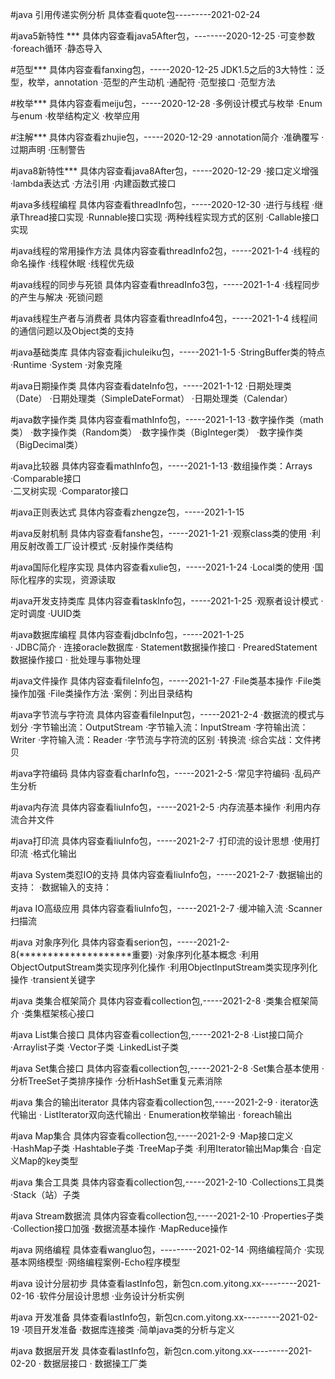 #java 引用传递实例分析 具体查看quote包---------2021-02-24



#java5新特性 *** 具体内容查看java5After包，--------2020-12-25
    ·可变参数
    ·foreach循环
    ·静态导入
    
#范型***        具体内容查看fanxing包，-----2020-12-25
    JDK1.5之后的3大特性：泛型，枚举，annotation
    ·范型的产生动机
    ·通配符
    ·范型接口
    ·范型方法
    
#枚举***       具体内容查看meiju包，-----2020-12-28
    ·多例设计模式与枚举
    ·Enum与enum
    ·枚举结构定义
    ·枚举应用
    
#注解***       具体内容查看zhujie包，-----2020-12-29
    ·annotation简介
    ·准确覆写
    ·过期声明
    ·压制警告

#java8新特性***       具体内容查看java8After包，-----2020-12-29
    ·接口定义增强
    ·lambda表达式
    ·方法引用
    ·内建函数式接口
    
#java多线程编程      具体内容查看threadInfo包，-----2020-12-30
    ·进行与线程
    ·继承Thread接口实现
    ·Runnable接口实现
    ·两种线程实现方式的区别
    ·Callable接口实现
    
#java线程的常用操作方法      具体内容查看threadInfo2包，-----2021-1-4
    ·线程的命名操作
    ·线程休眠
    ·线程优先级
    
#java线程的同步与死锁      具体内容查看threadInfo3包，-----2021-1-4
    ·线程同步的产生与解决
    ·死锁问题

#java线程生产者与消费者     具体内容查看threadInfo4包，-----2021-1-4
    线程间的通信问题以及Object类的支持

#java基础类库    具体内容查看jichuleiku包，-----2021-1-5
    ·StringBuffer类的特点
    ·Runtime
    ·System
    ·对象克隆
    
#java日期操作类   具体内容查看dateInfo包，-----2021-1-12
    ·日期处理类（Date）
    ·日期处理类（SimpleDateFormat）
    ·日期处理类（Calendar）
    
#java数字操作类   具体内容查看mathInfo包，-----2021-1-13
    ·数字操作类（math类）
    ·数字操作类（Random类）
    ·数字操作类（BigInteger类）
    ·数字操作类（BigDecimal类）
    
#java比较器  具体内容查看mathInfo包，-----2021-1-13
    ·数组操作类：Arrays
    ·Comparable接口   
    ·二叉树实现
    ·Comparator接口
    
#java正则表达式  具体内容查看zhengze包，-----2021-1-15

#java反射机制  具体内容查看fanshe包，-----2021-1-21
    ·观察class类的使用
    ·利用反射改善工厂设计模式
    ·反射操作类结构
    
#java国际化程序实现  具体内容查看xulie包，-----2021-1-24
    ·Local类的使用
    ·国际化程序的实现，资源读取
    
#java开发支持类库  具体内容查看taskInfo包，-----2021-1-25
    ·观察者设计模式
    ·定时调度
    ·UUID类    
    
#java数据库编程  具体内容查看jdbcInfo包，-----2021-1-25   
    · JDBC简介
    · 连接oracle数据库
    · Statement数据操作接口
    · PrearedStatement数据操作接口
    · 批处理与事物处理 
    
#java文件操作  具体内容查看fileInfo包，-----2021-1-27
    ·File类基本操作
    ·File类操作加强
    ·File类操作方法
    ·案例：列出目录结构 
    
#java字节流与字符流  具体内容查看fileInput包，-----2021-2-4
    ·数据流的模式与划分
    ·字节输出流：OutputStream
    ·字节输入流：InputStream
    ·字符输出流：Writer
    ·字符输入流：Reader
    ·字节流与字符流的区别
    ·转换流
    ·综合实战：文件拷贝
    
#java字符编码  具体内容查看charInfo包，-----2021-2-5
    ·常见字符编码
    ·乱码产生分析
    
#java内存流  具体内容查看liuInfo包，-----2021-2-5
    ·内存流基本操作
    ·利用内存流合并文件
    
#java打印流  具体内容查看liuInfo包，-----2021-2-7
    ·打印流的设计思想
    ·使用打印流
    ·格式化输出
    
#java System类怼IO的支持  具体内容查看liuInfo包，-----2021-2-7
    ·数据输出的支持：
    ·数据输入的支持：
    
#java IO高级应用  具体内容查看liuInfo包，-----2021-2-7
    ·缓冲输入流
    ·Scanner扫描流
    
#java 对象序列化  具体内容查看serion包，-----2021-2-8(********************重要)
    ·对象序列化基本概念
    ·利用ObjectOutputStream类实现序列化操作
    ·利用ObjectInputStream类实现序列化操作
    ·transient关键字
    
#java 类集合框架简介 具体内容查看collection包,-----2021-2-8
    ·类集合框架简介
    ·类集框架核心接口
    
#java List集合接口 具体内容查看collection包,-----2021-2-8 
    ·List接口简介
    ·Arraylist子类
    ·Vector子类
    ·LinkedList子类
    
#java Set集合接口 具体内容查看collection包,-----2021-2-8 
    ·Set集合基本使用
    ·分析TreeSet子类排序操作
    ·分析HashSet重复元素消除
    
#java 集合的输出iterator 具体内容查看collection包,-----2021-2-9
    · iterator迭代输出
    · ListIterator双向迭代输出
    · Enumeration枚举输出
    · foreach输出
    
#java Map集合 具体内容查看collection包,-----2021-2-9
    ·Map接口定义
    ·HashMap子类
    ·Hashtable子类
    ·TreeMap子类
    ·利用Iterator输出Map集合
    ·自定义Map的key类型
    
#java 集合工具类 具体内容查看collection包,-----2021-2-10
    ·Collections工具类
    ·Stack（站）子类
    
#java Stream数据流 具体内容查看collection包,-----2021-2-10
    ·Properties子类
    ·Collection接口加强
    ·数据流基本操作
    ·MapReduce操作
    
#java 网络编程 具体查看wangluo包，---------2021-02-14
    ·网络编程简介
    ·实现基本网络模型
    ·网络编程案例-Echo程序模型
    
#java 设计分层初步 具体查看lastInfo包，新包cn.com.yitong.xx---------2021-02-16
    ·软件分层设计思想
    ·业务设计分析实例

#java 开发准备 具体查看lastInfo包，新包cn.com.yitong.xx---------2021-02-19
    ·项目开发准备
    ·数据库连接类
    ·简单java类的分析与定义
    
#java 数据层开发 具体查看lastInfo包，新包cn.com.yitong.xx---------2021-02-20
    · 数据层接口
    · 数据操工厂类
    
